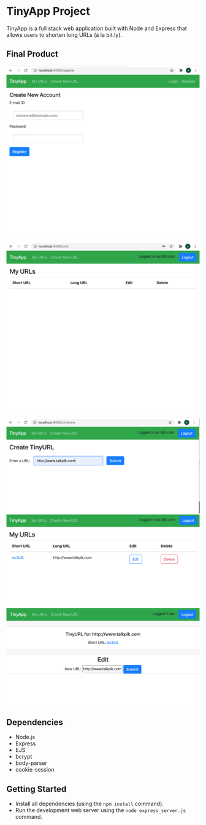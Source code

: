 # TinyApp Project

TinyApp is a full stack web application built with Node and Express that allows users to shorten long URLs (à la bit.ly).

## Final Product

!["screenshot - register user"](https://github.com/afshankhatoon/tinyapp/blob/master/docs/register.png?raw=true)
!["screenshot - urls page for new user"](https://github.com/afshankhatoon/tinyapp/blob/master/docs/urls.png?raw=true)
!["screenshot - create new url"](https://github.com/afshankhatoon/tinyapp/blob/master/docs/urls_new.png?raw=true)
!["screenshot - all urls page for user"](https://github.com/afshankhatoon/tinyapp/blob/master/docs/my_urls.png?raw=true)
!["screenshot - edit url for user"](https://github.com/afshankhatoon/tinyapp/blob/master/docs/url_edit.png?raw=true)
## Dependencies

- Node.js
- Express
- EJS
- bcrypt
- body-parser
- cookie-session

## Getting Started

- Install all dependencies (using the `npm install` command).
- Run the development web server using the `node express_server.js` command.